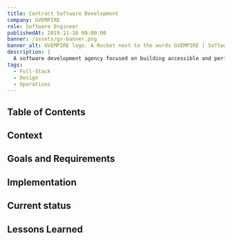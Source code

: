 ```yaml
---
title: Contract Software Development
company: GVEMPIRE
role: Software Engineer
publishedAt: 2019-11-16 00:00:00
banner: /assets/gv-banner.png
banner_alt: GVEMPIRE logo. A Rocket next to the words GVEMPIRE | Software Developers for Hire
description: |
  A software development agency focused on building accessible and performant web-apps and ecommerce sites.
tags:
  - Full-Stack
  - Design
  - Operations
---
```


## Table of Contents

## Context

## Goals and Requirements

## Implementation

## Current status

## Lessons Learned
